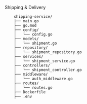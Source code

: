 Shipping & Delivery

        shipping-service/
        ├── main.go
        ├── go.mod
        ├── config/
        │   └── config.go
        ├── models/
        │   └── shipment.go
        ├── repository/
        │   └── shipment_repository.go
        ├── services/
        │   └── shipment_service.go
        ├── controllers/
        │   └── shipment_controller.go
        ├── middleware/
        │   └── auth_middleware.go
        ├── routes/
        │   └── routes.go
        ├── Dockerfile
        ├── .env
